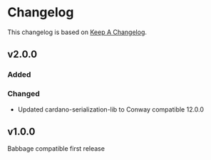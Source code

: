 # Changelog

This changelog is based on [Keep A
Changelog](https://keepachangelog.com/en/1.1.0).

## v2.0.0

### Added

### Changed

- Updated cardano-serialization-lib to Conway compatible 12.0.0

## v1.0.0

Babbage compatible first release
